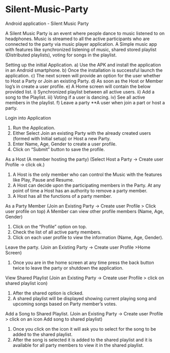 # Silent-Music-Party
Android application - Silent Music Party

A Silent Music Party is an event where people dance to music listened to on headphones.
Music is streamed to all the active participants who are connected to the party via music
player application. A Simple music app with features like synchronized listening of music,
shared stored playlist (Distributed playlists), voting for songs in the playlist.

Setting up the initial Application.
a) Use the APK and install the application in an Android smartphone.
b) Once the installation is successful launch the application.
c) The next screen will provide an option for the user whether to Host a Party or Join an
existing Party.
d) As soon as the Host or Member log’s in create a user profile.
e) A Home screen will contain the below provided list.
i) Synchronized playlist between all active users.
ii) Add a song to the Playlist.
iii) Voting if a user is dancing.
iv) See all active members in the playlist.
f) Leave a party
**A user when join a part or host a party.

Login into Application
1. Run the Application.
2. Either Select Join an existing Party with the already created users (formed with Initial
setup) or Host a new Party.
3. Enter Name, Age, Gender to create a user profile.
4. Click on “Submit” button to save the profile.

As a Host (A member hosting the party)
(Select Host a Party -> Create user Profile -> click ok.)
1. A Host is the only member who can control the Music with the features like Play, Pause
and Resume.
2. A Host can decide upon the participating members in the Party. At any point of time a
Host has an authority to remove a party member.
3. A Host has all the functions of a party member.

As a Party Member
(Join an Existing Party -> Create user Profile > Click user profile on top)
A Member can view other profile members (Name, Age, Gender)
1. Click on the “Profile” option on top.
2. Check the list of all active party members.
3. Click on each user profile to view the information (Name, Age, Gender).

Leave the party.
(Join an Existing Party -> Create user Profile >Home Screen)
1. Once you are in the home screen at any time press the back button twice to leave the
party or shutdown the application.

View Shared Playlist
(Join an Existing Party -> Create user Profile > click on shared playlist icon)
1. After the shared option is clicked.
2. A shared playlist will be displayed showing current playing song and upcoming songs
based on Party member’s votes.

Add a Song to Shared Playlist.
(Join an Existing Party -> Create user Profile > click on an icon Add song to shared playlist)
1. Once you click on the icon it will ask you to select for the song to be added to the
shared playlist.
2. After the song is selected it is added to the shared playlist and it is available for all party
members to view it in the shared playlist.

